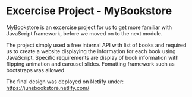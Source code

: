 # Excercise Project - MyBookstore

MyBookstore is an excercise project for us to get more familiar with JavaScript framework, before we moved on to the next module.

The project simply used a free internal API with list of books and required us to create a website displaying the information for each book using JavaScript. Specific requirements are display of book information with flipping animation and carousel slides. Fomatting framework such as bootstraps was allowed.

The final design was deployed on Netlify under: https://junsbookstore.netlify.com/
